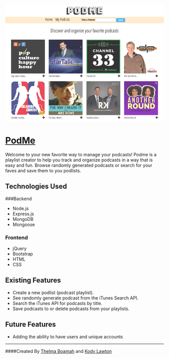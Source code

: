 ![Alt text](/public/images/screenshot.png "Podme, a podcast organizing app")
# [PodMe](https://podme.herokuapp.com)

Welcome to your new favorite way to manage your podcasts! Podme is a playlist creator to help you track and organize podcasts in a way that is easy and fun. Browse randomly generated podcasts or search for your faves and save them to you podlists.


## Technologies Used

###Backend
* Node.js
* Express.js
* MongoDB
* Mongoose

### Frontend
* jQuery
* Bootstrap
* HTML
* CSS

## Existing Features
* Create a new podlist (podcast playlist).
* See randomly generate podcast from the iTunes Search API.
* Search the iTunes API for podcasts by title.
* Save podcasts to or delete podcasts from your playlists.

## Future Features
* Adding the ability to have users and unique accounts


---
####Created By
[Thelma Boamah](https://github.com/thelmaboamah) and [Kody Lawton](https://github.com/klawton1)
